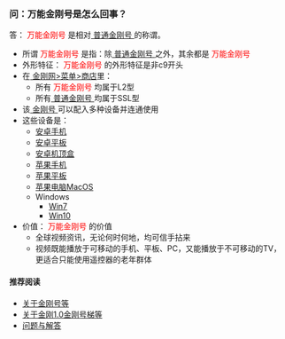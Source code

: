 ### 问：万能金刚号是怎么回事？

答：<font color="Red"> 万能金刚号 </font>是相对[ 普通金刚号 ](https://a2zitpro.github.io/web/普通金刚号)的称谓。
- 所谓<font color="Red"> 万能金刚号 </font>是指：除[ 普通金刚号 ](https://a2zitpro.github.io/web/普通金刚号)之外，其余都是<font color="Red"> 万能金刚号 </font>
- 外形特征：<font color="Red"> 万能金刚号 </font>的外形特征是非c9开头
- 在[ 金刚网>菜单>商店](https://atozitpro.net/shop)里：
  - 所有<font color="Red"> 万能金刚号 </font>均属于L2型
  - 所有[ 普通金刚号 ](https://a2zitpro.github.io/web/普通金刚号)均属于SSL型
- 该[ 金刚号 ](https://a2zitpro.github.io/web/金刚号)可以配入多种设备并连通使用
- 这些设备是：<br>
  - [安卓手机](https://a2zitpro.github.io/web/android)
  - [安卓平板](https://a2zitpro.github.io/web/android)
  - [安卓机顶盒](https://a2zitpro.github.io/web/android)
  - [苹果手机](https://a2zitpro.github.io/web/ios)
  - [苹果平板](https://a2zitpro.github.io/web/ios)
  - [苹果电脑MacOS](https://a2zitpro.github.io/web/mac)
  - Windows
     - [Win7](https://a2zitpro.github.io/web/win7)
     - [Win10](https://a2zitpro.github.io/web/win10) <br>
- 价值：<font color="Red"> 万能金刚号 </font>的价值<br>
  - 全球视频资讯，无论何时何地，均可信手拈来
  - 视频既能播放于可移动的手机、平板、PC，又能播放于不可移动的TV，更适合只能使用遥控器的老年群体

#### 推荐阅读

- [关于金刚号等](https://a2zitpro.github.io/web/列表-金刚号及相关问题)
- [关于金刚1.0金刚号梯等](https://a2zitpro.github.io/web/列表-关于金刚1.0配置金刚号型翻墙梯及相关问题)
- [问题与解答](https://a2zitpro.github.io/web/列表-问题与解答)
